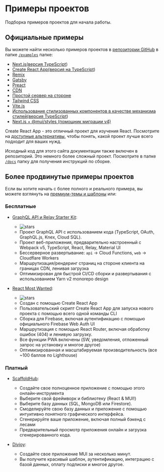 

# Примеры проектов <meta data-oversett="" data-original-text="Example projects">

<p class="description">Подборка примеров проектов для начала работы.</p>

## Официальные примеры <meta data-oversett="" data-original-text="Official examples">

Вы можете найти несколько примеров проектов в [репозитории GitHub](https://github.com/mui/material-ui) в папке [`/examples`](https://github.com/mui/material-ui/tree/master/examples) папке:

-   [Next.js](https://github.com/mui/material-ui/tree/master/examples/nextjs)[(версия TypeScript](https://github.com/mui/material-ui/tree/master/examples/nextjs-with-typescript))
-   [Create React App](https://github.com/mui/material-ui/tree/master/examples/create-react-app)[(версия на TypeScript](https://github.com/mui/material-ui/tree/master/examples/create-react-app-with-typescript))
-   [Remix](https://github.com/mui/material-ui/tree/master/examples/remix-with-typescript)
-   [Gatsby](https://github.com/mui/material-ui/tree/master/examples/gatsby)
-   [Preact](https://github.com/mui/material-ui/tree/master/examples/preact)
-   [CDN](https://github.com/mui/material-ui/tree/master/examples/cdn)
-   [Простой сервер на стороне](https://github.com/mui/material-ui/tree/master/examples/ssr)
-   [Tailwind CSS](https://github.com/mui/material-ui/tree/master/examples/tailwind-css)
-   [Vite.js](https://github.com/mui/material-ui/tree/master/examples/vitejs)
-   [Использование стилизованных компонентов в качестве механизма стилей](https://github.com/mui/material-ui/tree/master/examples/create-react-app-with-styled-components)[(версия TypeScript](https://github.com/mui/material-ui/tree/master/examples/create-react-app-with-styled-components-typescript))
-   [Next.js + @mui/styles (помощник миграции v4)](https://github.com/mui/material-ui/tree/master/examples/nextjs-with-typescript-v4-migration)

Create React App - это отличный проект для изучения React. Посмотрите на [доступные альтернативы](https://github.com/facebook/create-react-app/blob/HEAD/README.md#popular-alternatives), чтобы понять, какой проект лучше всего подходит для ваших нужд.

Исходный код для этого сайта документации также включен в репозиторий. Это немного более сложный проект. Посмотрите в папке [`/docs`](https://github.com/mui/material-ui/tree/master/docs) папку для получения инструкций по сборке.

## Более продвинутые примеры проектов <meta data-oversett="" data-original-text="More advanced example projects">

Если вы хотите начать с более полного и реального примера, вы можете взглянуть на [премиум-темы и шаблоны](https://mui.com/store/?utm_source=docs&utm_medium=referral&utm_campaign=example-projects-store) или:

### Бесплатные <meta data-oversett="" data-original-text="Free">

-   [GraphQL API и Relay Starter Kit](https://github.com/kriasoft/relay-starter-kit):
    
    -   ![stars](https://img.shields.io/github/stars/kriasoft/graphql-starter.svg?style=social&label=Star)
    -   Проект GraphQL API с использованием кода (TypeScript, OAuth, GraphQL.js, Knex, Cloud SQL).
    -   Проект веб-приложения, предварительно настроенный с Webpack v5, TypeScript, React, Relay, Material UI
    -   Бессерверное развертывание: `api` -> Cloud Functions, `web` -> Cloudflare Workers
    -   Маршрутизация/рендеринг страниц на стороне клиента на границах CDN, ленивая загрузка
    -   Оптимизирован для быстрой CI/CD сборки и развертывания с использованием Yarn v2 monorepo design
-   [React Most Wanted](https://github.com/TarikHuber/react-most-wanted):
    
    -   ![stars](https://img.shields.io/github/stars/TarikHuber/react-most-wanted.svg?style=social&label=Star)
    -   Создан с помощью Create React App
    -   Пользовательский скрипт Create React App для запуска нового проекта с помощью всего одной команды CLI
    -   Сборка для Firebase, включая аутентификацию с помощью официального Firebase Web Auth UI
    -   Маршрутизация с помощью React Router, включая обработку ошибок (404) и ленивую загрузку.
    -   Все функции PWA включены (SW, уведомления, отложенный запрос на установку и многое другое)
    -   Оптимизированная и масштабируемая производительность (все ~100 баллов по Lighthouse)

### Платный <meta data-oversett="" data-original-text="Paid">

-   [ScaffoldHub](https://scaffoldhub.io/?partner=1):
    
    -   Создайте свое полноценное приложение с помощью этого онлайн-инструмента
    -   Выберите свой фреймворк и библиотеку (React & MUI!)
    -   Выберите базу данных (SQL, MongoDB или Firestore).
    -   Смоделируйте свою базу данных и приложение с помощью интуитивно понятного графического интерфейса.
    -   Сгенерируйте ваше приложение, включая полный бэкенд с лесами
    -   Предварительный просмотр приложения онлайн и загрузка сгенерированного кода.
-   [Divjoy](https://divjoy.com?via=material-ui):
    
    -   Создайте свое приложение MUI за несколько минут.
    -   Вы получите красивый шаблон, аутентификацию, интеграцию с базой данных, оплату подписки и многое другое.
